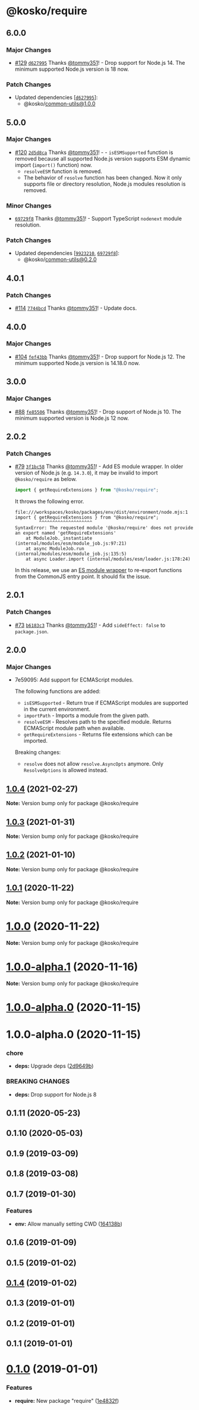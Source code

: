 # @kosko/require

## 6.0.0

### Major Changes

- [#129](https://github.com/tommy351/kosko/pull/129) [`d627995`](https://github.com/tommy351/kosko/commit/d62799577863ec561978a1ce430be38e0c5dbb9d) Thanks [@tommy351](https://github.com/tommy351)! - Drop support for Node.js 14. The minimum supported Node.js version is 18 now.

### Patch Changes

- Updated dependencies [[`d627995`](https://github.com/tommy351/kosko/commit/d62799577863ec561978a1ce430be38e0c5dbb9d)]:
  - @kosko/common-utils@1.0.0

## 5.0.0

### Major Changes

- [#120](https://github.com/tommy351/kosko/pull/120) [`2d5d8ca`](https://github.com/tommy351/kosko/commit/2d5d8ca664b8bdf26d940e60787ed8035262dae6) Thanks [@tommy351](https://github.com/tommy351)! - - `isESMSupported` function is removed because all supported Node.js version supports ESM dynamic import (`import()` function) now.
  - `resolveESM` function is removed.
  - The behavior of `resolve` function has been changed. Now it only supports file or directory resolution, Node.js modules resolution is removed.

### Minor Changes

- [`69729f8`](https://github.com/tommy351/kosko/commit/69729f869caa8f89c88ff29b8675467e0826000d) Thanks [@tommy351](https://github.com/tommy351)! - Support TypeScript `nodenext` module resolution.

### Patch Changes

- Updated dependencies [[`9923210`](https://github.com/tommy351/kosko/commit/9923210d7cb465c787966dc55e7755619a921552), [`69729f8`](https://github.com/tommy351/kosko/commit/69729f869caa8f89c88ff29b8675467e0826000d)]:
  - @kosko/common-utils@0.2.0

## 4.0.1

### Patch Changes

- [#114](https://github.com/tommy351/kosko/pull/114) [`7744bcd`](https://github.com/tommy351/kosko/commit/7744bcdb86bbfff60350638fe27d89781a6714f7) Thanks [@tommy351](https://github.com/tommy351)! - Update docs.

## 4.0.0

### Major Changes

- [#104](https://github.com/tommy351/kosko/pull/104) [`fef43bb`](https://github.com/tommy351/kosko/commit/fef43bbde55c5c2c48b0a81c71014513e83a7ad2) Thanks [@tommy351](https://github.com/tommy351)! - Drop support for Node.js 12. The minimum supported Node.js version is 14.18.0 now.

## 3.0.0

### Major Changes

- [#88](https://github.com/tommy351/kosko/pull/88) [`fe85506`](https://github.com/tommy351/kosko/commit/fe8550688d7fe53f006bb64b8dd925348facef04) Thanks [@tommy351](https://github.com/tommy351)! - Drop support of Node.js 10. The minimum supported version is Node.js 12 now.

## 2.0.2

### Patch Changes

- [#79](https://github.com/tommy351/kosko/pull/79) [`3f1bc58`](https://github.com/tommy351/kosko/commit/3f1bc58dc9cc2dacfd748471e46b459c81d92c43) Thanks [@tommy351](https://github.com/tommy351)! - Add ES module wrapper. In older version of Node.js (e.g. `14.3.0`), it may be invalid to import `@kosko/require` as below.

  ```js
  import { getRequireExtensions } from "@kosko/require";
  ```

  It throws the following error.

  ```
  file:///workspaces/kosko/packages/env/dist/environment/node.mjs:1
  import { getRequireExtensions } from "@kosko/require";
           ^^^^^^^^^^^^^^^^^^^^
  SyntaxError: The requested module '@kosko/require' does not provide an export named 'getRequireExtensions'
      at ModuleJob._instantiate (internal/modules/esm/module_job.js:97:21)
      at async ModuleJob.run (internal/modules/esm/module_job.js:135:5)
      at async Loader.import (internal/modules/esm/loader.js:178:24)
  ```

  In this release, we use an [ES module wrapper](https://nodejs.org/dist/latest-v14.x/docs/api/packages.html#packages_approach_1_use_an_es_module_wrapper) to re-export functions from the CommonJS entry point. It should fix the issue.

## 2.0.1

### Patch Changes

- [#73](https://github.com/tommy351/kosko/pull/73) [`b6183c3`](https://github.com/tommy351/kosko/commit/b6183c3781ab3f1f1d21de8fbd21e5ef0ca37e17) Thanks [@tommy351](https://github.com/tommy351)! - Add `sideEffect: false` to `package.json`.

## 2.0.0

### Major Changes

- 7e59095: Add support for ECMAScript modules.

  The following functions are added:

  - `isESMSupported` - Return true if ECMAScript modules are supported in the current environment.
  - `importPath` - Imports a module from the given path.
  - `resolveESM` - Resolves path to the specified module. Returns ECMAScript module path when available.
  - `getRequireExtensions` - Returns file extensions which can be imported.

  Breaking changes:

  - `resolve` does not allow `resolve.AsyncOpts` anymore. Only `ResolveOptions` is allowed instead.

## [1.0.4](https://github.com/tommy351/kosko/compare/@kosko/require@1.0.3...@kosko/require@1.0.4) (2021-02-27)

**Note:** Version bump only for package @kosko/require

## [1.0.3](https://github.com/tommy351/kosko/compare/@kosko/require@1.0.2...@kosko/require@1.0.3) (2021-01-31)

**Note:** Version bump only for package @kosko/require

## [1.0.2](https://github.com/tommy351/kosko/compare/@kosko/require@1.0.1...@kosko/require@1.0.2) (2021-01-10)

**Note:** Version bump only for package @kosko/require

## [1.0.1](https://github.com/tommy351/kosko/compare/@kosko/require@1.0.0...@kosko/require@1.0.1) (2020-11-22)

**Note:** Version bump only for package @kosko/require

# [1.0.0](https://github.com/tommy351/kosko/compare/@kosko/require@1.0.0-alpha.1...@kosko/require@1.0.0) (2020-11-22)

**Note:** Version bump only for package @kosko/require

# [1.0.0-alpha.1](https://github.com/tommy351/kosko/compare/@kosko/require@1.0.0-alpha.0...@kosko/require@1.0.0-alpha.1) (2020-11-16)

**Note:** Version bump only for package @kosko/require

# [1.0.0-alpha.0](https://github.com/tommy351/kosko/compare/@kosko/require@1.0.0-alpha.0...@kosko/require@1.0.0-alpha.0) (2020-11-15)

# 1.0.0-alpha.0 (2020-11-15)

### chore

- **deps:** Upgrade deps ([2d9649b](https://github.com/tommy351/kosko/commit/2d9649b2579cdf75529b07ec42d1bc88e8eb937e))

### BREAKING CHANGES

- **deps:** Drop support for Node.js 8

## 0.1.11 (2020-05-23)

## 0.1.10 (2020-05-03)

## 0.1.9 (2019-03-09)

## 0.1.8 (2019-03-08)

## 0.1.7 (2019-01-30)

### Features

- **env:** Allow manually setting CWD ([164138b](https://github.com/tommy351/kosko/commit/164138b5c133d49a84ed85ba31d5e17bd1f05388))

## 0.1.6 (2019-01-09)

## 0.1.5 (2019-01-02)

## [0.1.4](https://github.com/tommy351/kosko/compare/@kosko/require@0.1.3...@kosko/require@0.1.4) (2019-01-02)

## 0.1.3 (2019-01-01)

## 0.1.2 (2019-01-01)

## 0.1.1 (2019-01-01)

# [0.1.0](https://github.com/tommy351/kosko/compare/1e4832fca25d2aaf86b1f2260c8785614be4915e...@kosko/require@0.1.0) (2019-01-01)

### Features

- **require:** New package "require" ([1e4832f](https://github.com/tommy351/kosko/commit/1e4832fca25d2aaf86b1f2260c8785614be4915e))
